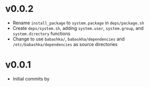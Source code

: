 # v0.0.2

- Rename `install_package` to `system.package` in `deps/package.sh`
- Create `deps/system.sh`, adding `system.user`, `system.group`, and `system.directory` functions
- Change to use `babashka/`, `babaskha/dependencies` and `/etc/babashka/dependencies` as source directories

# v0.0.1

- Initial commits by
